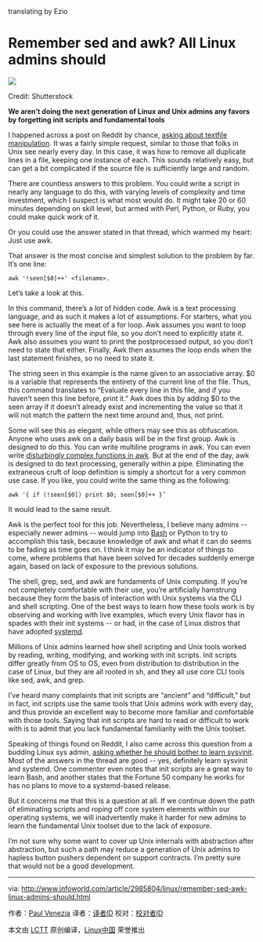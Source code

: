 translating by Ezio

Remember sed and awk? All Linux admins should
================================================================================
![](http://images.techhive.com/images/article/2015/03/linux-100573790-primary.idge.jpg)

Credit: Shutterstock

**We aren’t doing the next generation of Linux and Unix admins any favors by forgetting init scripts and fundamental tools**

I happened across a post on Reddit by chance, [asking about textfile manipulation][1]. It was a fairly simple request, similar to those that folks in Unix see nearly every day. In this case, it was how to remove all duplicate lines in a file, keeping one instance of each. This sounds relatively easy, but can get a bit complicated if the source file is sufficiently large and random. 

There are countless answers to this problem. You could write a script in nearly any language to do this, with varying levels of complexity and time investment, which I suspect is what most would do. It might take 20 or 60 minutes depending on skill level, but armed with Perl, Python, or Ruby, you could make quick work of it. 

Or you could use the answer stated in that thread, which warmed my heart: Just use awk.

That answer is the most concise and simplest solution to the problem by far. It’s one line:

    awk '!seen[$0]++' <filename>. 

Let’s take a look at this. 

In this command, there’s a lot of hidden code. Awk is a text processing language, and as such it makes a lot of assumptions. For starters, what you see here is actually the meat of a for loop. Awk assumes you want to loop through every line of the input file, so you don’t need to explicitly state it. Awk also assumes you want to print the postprocessed output, so you don’t need to state that either. Finally, Awk then assumes the loop ends when the last statement finishes, so no need to state it. 

The string seen in this example is the name given to an associative array. $0 is a variable that represents the entirety of the current line of the file. Thus, this command translates to “Evaluate every line in this file, and if you haven’t seen this line before, print it.” Awk does this by adding $0 to the seen array if it doesn’t already exist and incrementing the value so that it will not match the pattern the next time around and, thus, not print. 

Some will see this as elegant, while others may see this as obfuscation. Anyone who uses awk on a daily basis will be in the first group. Awk is designed to do this. You can write multiline programs in awk. You can even write [disturbingly complex functions in awk][2]. But at the end of the day, awk is designed to do text processing, generally within a pipe. Eliminating the extraneous cruft of loop definition is simply a shortcut for a very common use case. If you like, you could write the same thing as the following: 

    awk '{ if (!seen[$0]) print $0; seen[$0]++ }’ 

It would lead to the same result. 

Awk is the perfect tool for this job. Nevertheless, I believe many admins -- especially newer admins -- would jump into [Bash][3] or Python to try to accomplish this task, because knowledge of awk and what it can do seems to be fading as time goes on. I think it may be an indicator of things to come, where problems that have been solved for decades suddenly emerge again, based on lack of exposure to the previous solutions. 

The shell, grep, sed, and awk are fundaments of Unix computing. If you’re not completely comfortable with their use, you’re artificially hamstrung because they form the basis of interaction with Unix systems via the CLI and shell scripting. One of the best ways to learn how these tools work is by observing and working with live examples, which every Unix flavor has in spades with their init systems -- or had, in the case of Linux distros that have adopted [systemd][4]. 

Millions of Unix admins learned how shell scripting and Unix tools worked by reading, writing, modifying, and working with init scripts. Init scripts differ greatly from OS to OS, even from distribution to distribution in the case of Linux, but they are all rooted in sh, and they all use core CLI tools like sed, awk, and grep. 

I’ve heard many complaints that init scripts are “ancient” and “difficult,” but in fact, init scripts use the same tools that Unix admins work with every day, and thus provide an excellent way to become more familiar and comfortable with those tools. Saying that init scripts are hard to read or difficult to work with is to admit that you lack fundamental familiarity with the Unix toolset. 

Speaking of things found on Reddit, I also came across this question from a budding Linux sys admin, [asking whether he should bother to learn sysvinit][5]. Most of the answers in the thread are good -- yes, definitely learn sysvinit and systemd. One commenter even notes that init scripts are a great way to learn Bash, and another states that the Fortune 50 company he works for has no plans to move to a systemd-based release. 

But it concerns me that this is a question at all. If we continue down the path of eliminating scripts and roping off core system elements within our operating systems, we will inadvertently make it harder for new admins to learn the fundamental Unix toolset due to the lack of exposure. 

I’m not sure why some want to cover up Unix internals with abstraction after abstraction, but such a path may reduce a generation of Unix admins to hapless button pushers dependent on support contracts. I’m pretty sure that would not be a good development. 

--------------------------------------------------------------------------------

via: http://www.infoworld.com/article/2985804/linux/remember-sed-awk-linux-admins-should.html

作者：[Paul Venezia][a]
译者：[译者ID](https://github.com/译者ID)
校对：[校对者ID](https://github.com/校对者ID)

本文由 [LCTT](https://github.com/LCTT/TranslateProject) 原创编译，[Linux中国](https://linux.cn/) 荣誉推出

[a]:http://www.infoworld.com/author/Paul-Venezia/
[1]:https://www.reddit.com/r/linuxadmin/comments/3lwyko/how_do_i_remove_every_occurence_of_duplicate_line/
[2]:http://intro-to-awk.blogspot.com/2008/08/awk-more-complex-examples.html
[3]:http://www.infoworld.com/article/2613338/linux/linux-how-to-script-a-bash-crash-course.html
[4]:http://www.infoworld.com/article/2608798/data-center/systemd--harbinger-of-the-linux-apocalypse.html
[5]:https://www.reddit.com/r/linuxadmin/comments/3ltq2y/when_i_start_learning_about_linux_administration/
